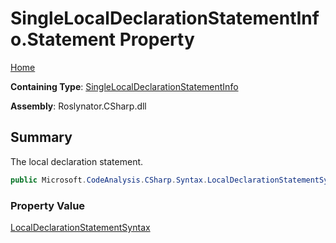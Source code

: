 # SingleLocalDeclarationStatementInfo\.Statement Property

[Home](../../../../../README.md)

**Containing Type**: [SingleLocalDeclarationStatementInfo](../README.md)

**Assembly**: Roslynator\.CSharp\.dll

## Summary

The local declaration statement\.

```csharp
public Microsoft.CodeAnalysis.CSharp.Syntax.LocalDeclarationStatementSyntax Statement { get; }
```

### Property Value

[LocalDeclarationStatementSyntax](https://docs.microsoft.com/en-us/dotnet/api/microsoft.codeanalysis.csharp.syntax.localdeclarationstatementsyntax)

